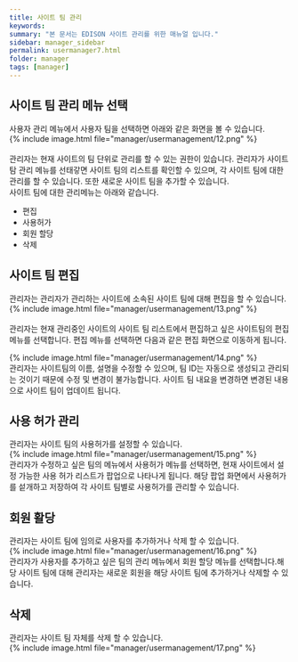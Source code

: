 ```yaml
---
title: 사이트 팀 관리
keywords:
summary: "본 문서는 EDISON 사이트 관리를 위한 매뉴얼 입니다."
sidebar: manager_sidebar
permalink: usermanager7.html
folder: manager
tags: [manager]
---
```


## 사이트 팀 관리 메뉴 선택
사용자 관리 메뉴에서 사용자 팀을 선택하면 아래와 같은 화면을 볼 수 있습니다.<br>
{% include image.html file="manager/usermanagement/12.png" %}<br>
<br>
관리자는 현재 사이트의 팀 단위로 관리를 할 수 있는 권한이 있습니다. 관리자가 사이트 탐 관리 메뉴를 선태갛면 사이트 팀의 리스트를 확인할 수 있으며, 각 사이트 팀에 대한 관리를 할 수 있습니다.
또한 새로운 사이트 팀을 추가할 수 있습니다.
<br>
사이트 팀에 대한 관리메뉴는 아래와 같습니다.
- 편집
- 사용허가
- 회원 할당
- 삭제

## 사이트 팀 편집
관리자는 관리자가 관리하는 사이트에 소속된 사이트 팀에 대해 편집을 할 수 있습니다.<br>
{% include image.html file="manager/usermanagement/13.png" %}<br>
<br>
관리자는 현재 관리중인 사이트의 사이트 팀 리스트에서 편집하고 싶은 사이트팀의 편집 메뉴를 선택합니다. 편집 메뉴를 선택하면 다음과 같은 편집 화면으로 이동하게 됩니다.<br>

{% include image.html file="manager/usermanagement/14.png" %}<br>
관리자는 사이트팀의 이름, 설명을 수정할 수 있으며, 팀 ID는 자동으로 생성되고 관리되는 것이기 때문에 수정 및 변경이 불가능합니다. 사이트 팀 내요을 변경하면 변경된 내용으로 사이트 팀이 업데이트 됩니다.<br>

## 사용 허가 관리
관리자는 사이트 팀의 사용허가를 설정할 수 있습니다.<br>
{% include image.html file="manager/usermanagement/15.png" %}<br>
관리자가 수정하고 싶은 팀의 메뉴에서 사용허가 메뉴를 선택하면, 현재 사이트에서 설정 가능한 사용 허가 리스트가 팝업으로 나타나게 됩니다. 해당 팝업 화면에서 사용허가를 섵개하고 저장하여 각 사이트 팀별로 사용허가를 관리할 수 있습니다.<br>

## 회원 활당
관리자는 사이트 팀에 임의로 사용자를 추가하거나 삭제 할 수 있습니다.<br>
{% include image.html file="manager/usermanagement/16.png" %}<br>
관리자가 사용자를 추가하고 싶은 팀의 관리 메뉴에서 회원 할당 메뉴를 선택합니다.해당 사이트 팀에 대해 관리자는 새로운 회원을 해당 사이트 팀에 추가하거나 삭제할 수 있습니다.<br>

## 삭제
관리자는 사이트 팀 자체를 삭제 할 수 있습니다.<br>
{% include image.html file="manager/usermanagement/17.png" %}<br>
